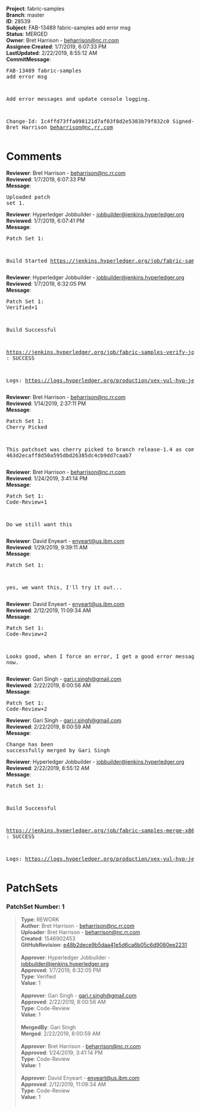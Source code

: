 <strong>Project</strong>: fabric-samples</br><strong>Branch</strong>: master<br><strong>ID</strong>: 28539<br><strong>Subject</strong>: FAB-13489 fabric-samples add error msg<br><strong>Status</strong>: MERGED<br><strong>Owner</strong>: Bret Harrison - beharrison@nc.rr.com<br><strong>Assignee</strong>:<strong>Created</strong>: 1/7/2019, 6:07:33 PM<br><strong>LastUpdated</strong>: 2/22/2019, 8:55:12 AM<br><strong>CommitMessage</strong>:<br><pre>FAB-13489 fabric-samples add error msg

Add error messages and update console logging.

Change-Id: Ic4ffd73ffa098121d7af03f8d2e5383b79f832c0
Signed-off-by: Bret Harrison <beharrison@nc.rr.com>
</pre><h1>Comments</h1><strong>Reviewer</strong>: Bret Harrison - beharrison@nc.rr.com<br><strong>Reviewed</strong>: 1/7/2019, 6:07:33 PM<br><strong>Message</strong>: <pre>Uploaded patch set 1.</pre><strong>Reviewer</strong>: Hyperledger Jobbuilder - jobbuilder@jenkins.hyperledger.org<br><strong>Reviewed</strong>: 1/7/2019, 6:07:41 PM<br><strong>Message</strong>: <pre>Patch Set 1:

Build Started https://jenkins.hyperledger.org/job/fabric-samples-verify-job/11/</pre><strong>Reviewer</strong>: Hyperledger Jobbuilder - jobbuilder@jenkins.hyperledger.org<br><strong>Reviewed</strong>: 1/7/2019, 6:32:05 PM<br><strong>Message</strong>: <pre>Patch Set 1: Verified+1

Build Successful 

https://jenkins.hyperledger.org/job/fabric-samples-verify-job/11/ : SUCCESS

Logs: https://logs.hyperledger.org/production/vex-yul-hyp-jenkins-3/fabric-samples-verify-job/11</pre><strong>Reviewer</strong>: Bret Harrison - beharrison@nc.rr.com<br><strong>Reviewed</strong>: 1/14/2019, 2:37:11 PM<br><strong>Message</strong>: <pre>Patch Set 1: Cherry Picked

This patchset was cherry picked to branch release-1.4 as commit 463d2ecaff8d50a595dbd26385dc4cb9dd7caab7</pre><strong>Reviewer</strong>: Bret Harrison - beharrison@nc.rr.com<br><strong>Reviewed</strong>: 1/24/2019, 3:41:14 PM<br><strong>Message</strong>: <pre>Patch Set 1: Code-Review+1

Do we still want this</pre><strong>Reviewer</strong>: David Enyeart - enyeart@us.ibm.com<br><strong>Reviewed</strong>: 1/29/2019, 9:39:11 AM<br><strong>Message</strong>: <pre>Patch Set 1:

yes, we want this, I'll try it out...</pre><strong>Reviewer</strong>: David Enyeart - enyeart@us.ibm.com<br><strong>Reviewed</strong>: 2/12/2019, 11:09:34 AM<br><strong>Message</strong>: <pre>Patch Set 1: Code-Review+2

Looks good, when I force an error, I get a good error message now.</pre><strong>Reviewer</strong>: Gari Singh - gari.r.singh@gmail.com<br><strong>Reviewed</strong>: 2/22/2019, 8:00:56 AM<br><strong>Message</strong>: <pre>Patch Set 1: Code-Review+2</pre><strong>Reviewer</strong>: Gari Singh - gari.r.singh@gmail.com<br><strong>Reviewed</strong>: 2/22/2019, 8:00:59 AM<br><strong>Message</strong>: <pre>Change has been successfully merged by Gari Singh</pre><strong>Reviewer</strong>: Hyperledger Jobbuilder - jobbuilder@jenkins.hyperledger.org<br><strong>Reviewed</strong>: 2/22/2019, 8:55:12 AM<br><strong>Message</strong>: <pre>Patch Set 1:

Build Successful 

https://jenkins.hyperledger.org/job/fabric-samples-merge-x86_64/8/ : SUCCESS

Logs: https://logs.hyperledger.org/production/vex-yul-hyp-jenkins-3/fabric-samples-merge-x86_64/8</pre><h1>PatchSets</h1><h3>PatchSet Number: 1</h3><blockquote><strong>Type</strong>: REWORK<br><strong>Author</strong>: Bret Harrison - beharrison@nc.rr.com<br><strong>Uploader</strong>: Bret Harrison - beharrison@nc.rr.com<br><strong>Created</strong>: 1546902453<br><strong>GitHubRevision</strong>: [e48b2dece9b5daa41e5d6ca6b05c6d9080ee2231](https://github.com/hyperledger/fabric-samples/commit/e48b2dece9b5daa41e5d6ca6b05c6d9080ee2231)<br><br><strong>Approver</strong>: Hyperledger Jobbuilder - jobbuilder@jenkins.hyperledger.org<br><strong>Approved</strong>: 1/7/2019, 6:32:05 PM<br><strong>Type</strong>: Verified<br><strong>Value</strong>: 1<br><br><strong>Approver</strong>: Gari Singh - gari.r.singh@gmail.com<br><strong>Approved</strong>: 2/22/2019, 8:00:56 AM<br><strong>Type</strong>: Code-Review<br><strong>Value</strong>: 1<br><br><strong>MergedBy</strong>: Gari Singh<br><strong>Merged</strong>: 2/22/2019, 8:00:59 AM<br><br><strong>Approver</strong>: Bret Harrison - beharrison@nc.rr.com<br><strong>Approved</strong>: 1/24/2019, 3:41:14 PM<br><strong>Type</strong>: Code-Review<br><strong>Value</strong>: 1<br><br><strong>Approver</strong>: David Enyeart - enyeart@us.ibm.com<br><strong>Approved</strong>: 2/12/2019, 11:09:34 AM<br><strong>Type</strong>: Code-Review<br><strong>Value</strong>: 1<br><br></blockquote>